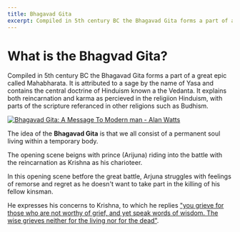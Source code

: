 ```yaml
---
title: Bhagavad Gita
excerpt: Compiled in 5th century BC the Bhagavad Gita forms a part of a great epic called Mahabharata. 
---
```


# What is the Bhagvad Gita? 

Compiled in 5th century BC the Bhagavad Gita forms a part of a great epic called Mahabharata. It is attributed to a sage by the name of Yasa and contains the central doctrine of Hinduism known a the Vedanta. It explains both reincarnation and karma as percieved in the religiion Hinduism, with parts of the scripture referanced in other religions such as Budhism. 

[![Bhagavad Gita: A Message To Modern man - Alan Watts](http://img.youtube.com/vi/8HAroiXlFqo/0.jpg)](https://www.youtube.com/embed/8HAroiXlFqo)

The idea of the **Bhagavad Gita** is that we all consist of a permanent soul living within a temporary body. 

The opening scene beigns with prince (Arijuna) riding into the battle with the reincarnation as Krishna as his charioteer. 

In this opening scene betfore the great battle, Arjuna struggles with feelings of remorse and regret as he doesn't want to take part in the killing of his fellow kinsman. 

He expresses his concerns to Krishna, to which he replies ["you grieve for those who are not worthy of grief, and yet speak words of wisdom. The wise grieves neither for the living nor for the dead"](https://human.libretexts.org/Bookshelves/Literature_and_Literacy/Compact_Anthology_of_World_Literature_(Getty_and_Kwon)/03%3A_India/3.01%3A_The_Bhagavad_Gita).

